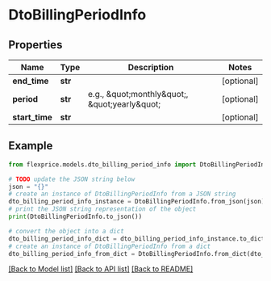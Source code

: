 # DtoBillingPeriodInfo


## Properties

Name | Type | Description | Notes
------------ | ------------- | ------------- | -------------
**end_time** | **str** |  | [optional] 
**period** | **str** | e.g., \&quot;monthly\&quot;, \&quot;yearly\&quot; | [optional] 
**start_time** | **str** |  | [optional] 

## Example

```python
from flexprice.models.dto_billing_period_info import DtoBillingPeriodInfo

# TODO update the JSON string below
json = "{}"
# create an instance of DtoBillingPeriodInfo from a JSON string
dto_billing_period_info_instance = DtoBillingPeriodInfo.from_json(json)
# print the JSON string representation of the object
print(DtoBillingPeriodInfo.to_json())

# convert the object into a dict
dto_billing_period_info_dict = dto_billing_period_info_instance.to_dict()
# create an instance of DtoBillingPeriodInfo from a dict
dto_billing_period_info_from_dict = DtoBillingPeriodInfo.from_dict(dto_billing_period_info_dict)
```
[[Back to Model list]](../README.md#documentation-for-models) [[Back to API list]](../README.md#documentation-for-api-endpoints) [[Back to README]](../README.md)


